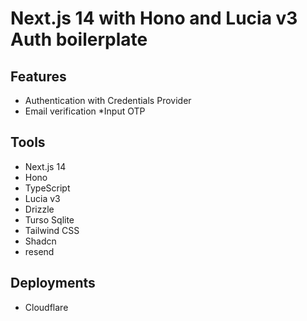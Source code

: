# Next.js 14 with Hono and Lucia v3 Auth boilerplate

## Features

- Authentication with Credentials Provider
- Email verification *Input OTP 

## Tools

- Next.js 14
- Hono
- TypeScript
- Lucia v3
- Drizzle
- Turso Sqlite
- Tailwind CSS
- Shadcn
- resend

## Deployments

- Cloudflare 